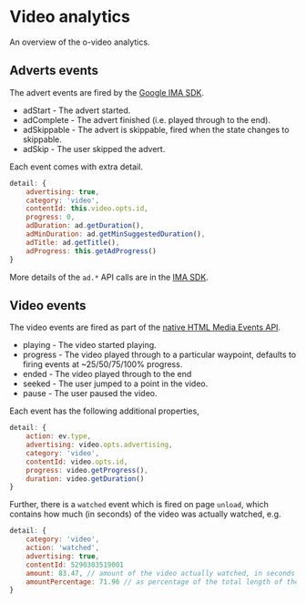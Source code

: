 # Video analytics

An overview of the o-video analytics.

## Adverts events

The advert events are fired by the [Google IMA SDK](https://developers.google.com/interactive-media-ads/docs/sdks/html5/v3/apis#ima.AdEvent.Type).

- adStart - The advert started.
- adComplete - The advert finished (i.e. played through to the end).
- adSkippable - The advert is skippable, fired when the state changes to skippable.
- adSkip - The user skipped the advert.

Each event comes with extra detail.

```js
detail: {
	advertising: true,
	category: 'video',
	contentId: this.video.opts.id,
	progress: 0,
	adDuration: ad.getDuration(),
	adMinDuration: ad.getMinSuggestedDuration(),
	adTitle: ad.getTitle(),
	adProgress: this.getAdProgress()
}
```

More details of the `ad.*` API calls are in the [IMA SDK](https://developers.google.com/interactive-media-ads/docs/sdks/html5/v3/apis).

## Video events

The video events are fired as part of the [native HTML Media Events API](https://developer.mozilla.org/en/docs/Web/Guide/Events/Media_events).

- playing - The video started playing.
- progress - The video played through to a particular waypoint, defaults to firing events at ~25/50/75/100% progress.
- ended - The video played through to the end
- seeked - The user jumped to a point in the video.
- pause - The user paused the video.

Each event has the following additional properties,

```js
detail: {
	action: ev.type,
	advertising: video.opts.advertising,
	category: 'video',
 	contentId: video.opts.id,
	progress: video.getProgress(),
	duration: video.getDuration()
}
```

Further, there is a `watched` event which is fired on page `unload`, which contains how much (in seconds) of the
video was actually watched, e.g.

```js
detail: {
    category: 'video',
    action: 'watched',
    advertising: true,
    contentId: 5290303519001
    amount: 83.47, // amount of the video actually watched, in seconds
    amountPercentage: 71.96 // as percentage of the total length of the video, could be > 100
}
```
